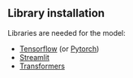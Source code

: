 ## Library installation

Libraries are needed for the model:
- [Tensorflow](https://www.tensorflow.org/install) (or [Pytorch](https://pytorch.org/))
- [Streamlit](https://docs.streamlit.io/library/get-started/installation)
- [Transformers](https://huggingface.co/docs/transformers/installation)


